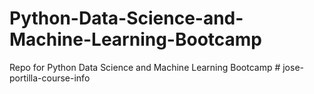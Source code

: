 # Python-Data-Science-and-Machine-Learning-Bootcamp
Repo for Python Data Science and Machine Learning Bootcamp
#   j o s e - p o r t i l l a - c o u r s e - i n f o  
 